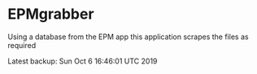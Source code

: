 # EPMgrabber
Using a database from the EPM app this application scrapes the files as required


Latest backup: Sun Oct 6 16:46:01 UTC 2019
